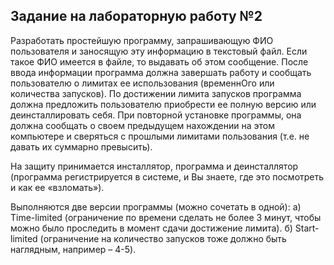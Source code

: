 ## Задание на лабораторную работу №2
Разработать простейшую программу, запрашивающую ФИО пользователя и заносящую эту информацию в текстовый файл. Если такое ФИО имеется в файле, то выдавать об этом сообщение. После ввода информации программа должна завершать работу и сообщать пользователю о лимитах ее использования (временнОго или количества запусков). По достижении лимита запусков программа должна предложить пользователю приобрести ее полную версию или деинсталлировать себя. При повторной установке программы, она должна сообщать о своем предыдущем нахождении на этом компьютере и сверяться с прошлыми лимитами пользования (т.е. не давать их суммарно превысить).

На защиту принимается инсталлятор, программа и деинсталлятор (программа регистрируется в системе, и Вы знаете, где это посмотреть и как ее «взломать»).

Выполняются две версии программы (можно сочетать в одной):
а) Time-limited (ограничение по времени сделать не более 3 минут, чтобы можно было проследить в момент сдачи достижение лимита).
б) Start-limited (ограничение на количество запусков тоже должно быть наглядным, например – 4-5).